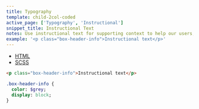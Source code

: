 ```yaml
---
title: Typography
template: child-2col-coded
active_page: ['Typography', 'Instructional']
snippet_title: Instructional Text
notes: Use instructional text for supporting context to help our users, for inline labels in forms, and for table headers.
example: '<p class="box-header-info">Instructional text</p>'
---
```


* [HTML](0)
* [SCSS](1)

```html
<p class="box-header-info">Instructional text</p>
```
```sass
.box-header-info {
  color: $grey;
  display: block;
}
```
